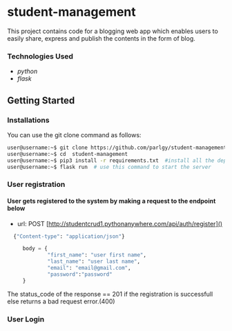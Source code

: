 # student-management
This project contains code for a blogging web app which enables users to easily share, express and publish the contents in the form of blog.


### Technologies Used

* _python_
* _flask_

## Getting Started
### Installations
You can use the git clone  command as follows:
```sh 
user@username:~$ git clone https://github.com/parlgy/student-management.git  
user@username:~$ cd  student-management
user@username:~$ pip3 install -r requirements.txt  #install all the dependecies used in this project
user@username:~$ flask run  # use this command to start the server
```  
### User registration    
#### User gets registered to the system by making a request to the endpoint below
   + url: POST  [http://studentcrud1.pythonanywhere.com/api/auth/register]()
   ```python
     {"Content-type": "application/json"}

        body = {
                "first_name": "user first name",
                "last_name": "user last name",
                "email": "email@gmail.com",
                "password":"password"
        } 
````
    
The status_code of the response == 201 if the registration is successfull else returns a bad request error.(400)

### User Login  


